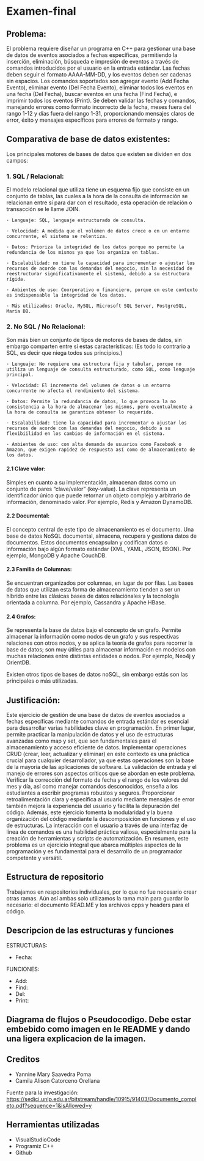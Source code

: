 # Examen-final
## Problema:
El problema requiere diseñar un programa en C++ para gestionar una base de datos de eventos asociados a fechas específicas, permitiendo la inserción, eliminación, búsqueda e impresión de eventos a través de comandos introducidos por el usuario en la entrada estándar. Las fechas deben seguir el formato AAAA-MM-DD, y los eventos deben ser cadenas sin espacios. Los comandos soportados son agregar evento (Add Fecha Evento), eliminar evento (Del Fecha Evento), eliminar todos los eventos en una fecha (Del Fecha), buscar eventos en una fecha (Find Fecha), e imprimir todos los eventos (Print). Se deben validar las fechas y comandos, manejando errores como formato incorrecto de la fecha, meses fuera del rango 1-12 y días fuera del rango 1-31, proporcionando mensajes claros de error, éxito y mensajes específicos para errores de formato y rango.

## Comparativa de base de datos existentes:
Los principales motores de bases de datos que existen se dividen en dos campos:

### 1. SQL / Relacional:
El modelo relacional que utiliza tiene un esquema fijo que consiste en un conjunto de tablas, las cuales a la hora de la consulta de información se relacionan entre sí para dar con el resultado, esta operación de relación o transacción se le llame JOIN.

    · Lenguaje: SQL, lenguaje estructurado de consulta.

    · Velocidad: A medida que el volúmen de datos crece o en un entorno concurrente, el sistema se relentiza.

    · Datos: Prioriza la integridad de los datos porque no permite la redundancia de los mismos ya que los organiza en tablas.

    · Escalabilidad: no tiene la capacidad para incrementar o ajustar los recursos de acorde con las demandas del negocio, sin la necesidad de reestructurar significativamente el sistema, debido a su estructura rígida.

    · Ambientes de uso: Coorporativo o financiero, porque en este contexto es indispensable la integridad de los datos.

    · Más utilizados: Oracle, MySQL, Microsoft SQL Server, PostgreSQL, Maria DB.

### 2. No SQL / No Relacional:
Son más bien un conjunto de tipos de motores de bases de datos, sin embargo comparten entre sí estas características:
(Es todo lo contrario a SQL, es decir que niega todos sus principios.)

    · Lenguaje: No requiere una estructura fija y tabular, porque no utiliza un lenguaje de consulta estructurado, como SQL, como lenguaje principal.

    · Velocidad: El incremento del volumen de datos o un entorno concurrente no afecta el rendimiento del sistema.

    · Datos: Permite la redundancia de datos, lo que provoca la no consistencia a la hora de almacenar los mismos, pero eventualmente a la hora de consulta se garantiza obtener lo requerido.

    · Escalabilidad: tiene la capacidad para incrementar o ajustar los recursos de acorde con las demandas del negocio, debido a su flexibiilidad en los cambios de información en el sistema. 

    · Ambientes de uso: con alta demanda de usuarios como Facebook o Amazon, que exigen rapidez de respuesta así como de almacenamiento de los datos.

#### 2.1 Clave valor:
Simples en cuanto a su implementación, almacenan datos como un conjunto de pares “clave/valor” (key-value). La clave representa un identificador único que puede retornar un objeto complejo y arbitrario de información, denominado valor. Por ejemplo, Redis y Amazon DynamoDB.

#### 2.2 Documental:
El concepto central de este tipo de almacenamiento es el documento. Una base de datos NoSQL documental, almacena, recupera y gestiona datos de documentos. Estos documentos encapsulan y codifican datos o información bajo algún formato estándar (XML, YAML, JSON, BSON). Por ejemplo, MongoDB y Apache CouchDB.

#### 2.3 Familia de Columnas:
Se encuentran organizados por columnas, en lugar de por filas. Las bases de datos que utilizan esta forma de almacenamiento tienden a ser un híbrido entre las clásicas bases de datos relaciónales y la tecnología orientada a columna. Por ejemplo, Cassandra y Apache HBase.

#### 2.4 Grafos:
Se representa la base de datos bajo el concepto de un grafo. Permite almacenar la información como nodos de un grafo y sus respectivas relaciones con otros nodos, y se aplica la teoría de grafos para recorrer la base de datos; son muy útiles para almacenar información en modelos con muchas relaciones entre distintas entidades o nodos. Por ejemplo, Neo4j y OrientDB.

Existen otros tipos de bases de datos noSQL, sin embargo estás son las principales o más utilizadas.

## Justificación:
Este ejercicio de gestión de una base de datos de eventos asociados a fechas específicas mediante comandos de entrada estándar es esencial para desarrollar varias habilidades clave en programación. En primer lugar, permite practicar la manipulación de datos y el uso de estructuras avanzadas como map y set, que son fundamentales para el almacenamiento y acceso eficiente de datos. Implementar operaciones CRUD (crear, leer, actualizar y eliminar) en este contexto es una práctica crucial para cualquier desarrollador, ya que estas operaciones son la base de la mayoría de las aplicaciones de software.
La validación de entrada y el manejo de errores son aspectos críticos que se abordan en este problema. Verificar la corrección del formato de fecha y el rango de los valores del mes y día, así como manejar comandos desconocidos, enseña a los estudiantes a escribir programas robustos y seguros. Proporcionar retroalimentación clara y específica al usuario mediante mensajes de error también mejora la experiencia del usuario y facilita la depuración del código.
Además, este ejercicio fomenta la modularidad y la buena organización del código mediante la descomposición en funciones y el uso de estructuras. La interacción con el usuario a través de una interfaz de línea de comandos es una habilidad práctica valiosa, especialmente para la creación de herramientas y scripts de automatización. En resumen, este problema es un ejercicio integral que abarca múltiples aspectos de la programación y es fundamental para el desarrollo de un programador competente y versátil.

## Estructura de repositorio
Trabajamos en respositorios individuales, por lo que no fue necesario crear otras ramas. Aún así ambas solo utilizamos la rama main para guardar lo necesario: el documento READ.ME y los archivos cpps y headers para el código.

## Descripcion de las estructuras y funciones
ESTRUCTURAS:
- Fecha:

FUNCIONES:
- Add:
- Find:
- Del:
- Print:

## Diagrama de flujos o Pseudocodigo. Debe estar embebido como imagen en le  README y dando una ligera explicacion de la imagen.


## Creditos
- Yannine Mary Saavedra Poma
- Camila Alison Catorceno Orellana

Fuente para la investigación: https://sedici.unlp.edu.ar/bitstream/handle/10915/91403/Documento_completo.pdf?sequence=1&isAllowed=y

## Herramientas utilizadas
- VisualStudioCode
- Programiz C++
- Github